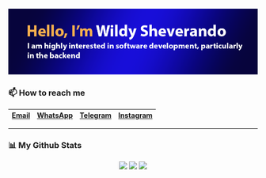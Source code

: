 <p align="center">
    <img src="https://github.com/wildyrando/wildyrando/blob/main/image.png?raw=true">
</p>


### 📫 How to reach me
|[Email](mailto:hai@wildyrando.com)|[WhatsApp](https://wa.me/628158000632)|[Telegram](https://t.me/wildyrando)|[Instagram](https://instagram.com/wildyrando)|
|:-|:-|:-|:-|
---

### 📊 My Github Stats
<div align="center">
   <img src="https://github-readme-stats.vercel.app/api?username=wildyrando&show_icons=true&theme=transparent" height="205"/>
   <img src="https://github-readme-stats.vercel.app/api/top-langs/?username=wildyrando&layout=compact&theme=transparent&langs_count=10" height="205"/>
   <img src="https://github-readme-streak-stats.herokuapp.com/?user=wildyrando&theme=transparent&hide_border=false" height="200"/>
</div>
